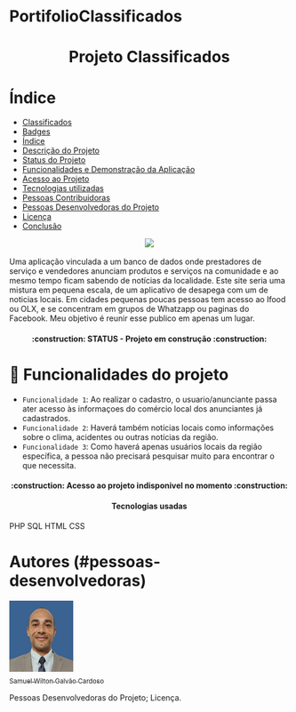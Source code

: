 # PortifolioClassificados

<h1 align="center"> Projeto Classificados </h1>

# Índice 

* [Classificados](#Título-e-Imagem-de-capa)
* [Badges](#badges)
* [Índice](#índice)
* [Descrição do Projeto](#descrição-do-projeto)
* [Status do Projeto](#status-do-Projeto)
* [Funcionalidades e Demonstração da Aplicação](#funcionalidades-e-demonstração-da-aplicação)
* [Acesso ao Projeto](#acesso-ao-projeto)
* [Tecnologias utilizadas](#tecnologias-utilizadas)
* [Pessoas Contribuidoras](#pessoas-contribuidoras)
* [Pessoas Desenvolvedoras do Projeto](#pessoas-desenvolvedoras)
* [Licença](#licença)
* [Conclusão](#conclusão)

<p align="center">
<img src="http://img.shields.io/static/v1?label=STATUS&message=EM%20DESENVOLVIMENTO&color=GREEN&style=for-the-badge"/>
</p>

Uma aplicação vinculada a um banco de dados onde prestadores de serviço e vendedores anunciam produtos e serviços na comunidade e ao mesmo tempo ficam sabendo de notícias da localidade. Este site seria uma mistura em pequena escala, de um aplicativo de desapega com um de noticias locais. Em cidades pequenas poucas pessoas tem acesso ao Ifood ou OLX, e se concentram em grupos de Whatzapp ou paginas do Facebook. Meu objetivo é reunir esse publico em apenas um lugar.

<h4 align="center"> 
 :construction:  STATUS - Projeto em construção  :construction:
</h4>

# :hammer: Funcionalidades do projeto

- `Funcionalidade 1`: Ao realizar o cadastro, o usuario/anunciante passa ater acesso às informaçoes do comércio local dos anunciantes já cadastrados.
- `Funcionalidade 2`: Haverá também notícias locais como informações sobre o clima, acidentes ou outras notícias da região.
- `Funcionalidade 3`: Como haverá apenas usuários locais da região específica, a pessoa não precisará pesquisar muito para encontrar o que necessita.

<h4 align="center"> 
 :construction:  Acesso ao projeto indisponivel no momento  :construction:
</h4>

<h4 align="center"> 
   Tecnologias usadas
</h4>
PHP
SQL
HTML
CSS

# Autores (#pessoas-desenvolvedoras)

[<img src="Imagem1.jpg" width =115><br><sub>Samuel Wilton Galvão Cardoso</sub>](https://github.com/SamuelCardoso40)


Pessoas Desenvolvedoras do Projeto;
Licença.